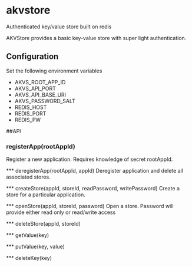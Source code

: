 # akvstore
Authenticated key/value store built on redis

AKVStore provides a basic key-value store with super light authentication.

## Configuration
Set the following environment variables
* AKVS_ROOT_APP_ID
* AKVS_API_PORT
* AKVS_API_BASE_URI
* AKVS_PASSWORD_SALT
* REDIS_HOST
* REDIS_PORT
* REDIS_PW


##API
### registerApp(rootAppId)
Register a new application. Requires knowledge of secret rootAppId.

*** deregisterApp(rootAppId, appId)
Deregister application and delete all associated stores.

*** createStore(appId, storeId, readPassword, writePassword)
Create a store for a particular application.

*** openStore(appId, storeId, password)
Open a store. Password will provide either read only or read/write access

*** deleteStore(appId, storeId)

*** getValue(key)

*** putValue(key, value)

*** deleteKey(key)

